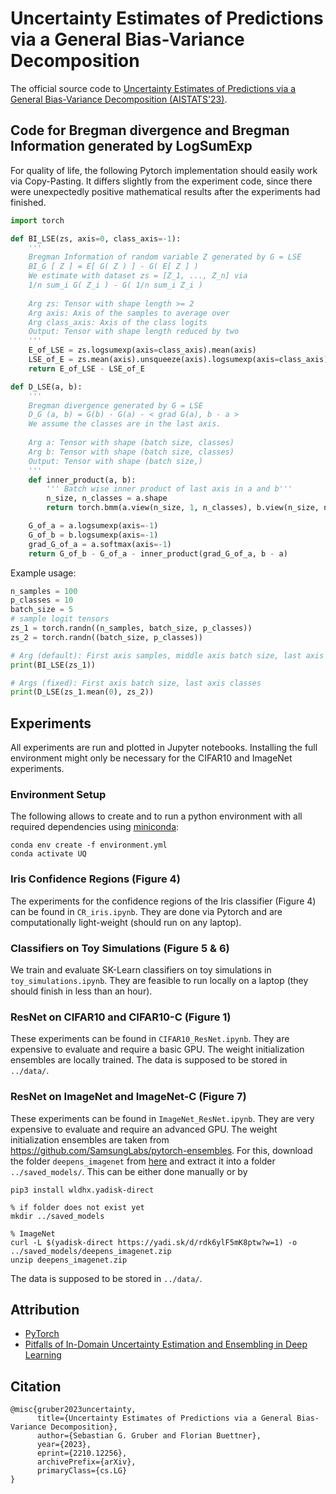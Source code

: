 # Uncertainty Estimates of Predictions via a General Bias-Variance Decomposition

The official source code to [Uncertainty Estimates of Predictions via a General Bias-Variance Decomposition (AISTATS'23)](https://arxiv.org/abs/2210.12256).

## Code for Bregman divergence and Bregman Information generated by LogSumExp

For quality of life, the following Pytorch implementation should easily work via Copy-Pasting.
It differs slightly from the experiment code, since there were unexpectedly positive mathematical results after the experiments had finished.

```python
import torch

def BI_LSE(zs, axis=0, class_axis=-1):
    '''
    Bregman Information of random variable Z generated by G = LSE
    BI_G [ Z ] = E[ G( Z ) ] - G( E[ Z ] )
    We estimate with dataset zs = [Z_1, ..., Z_n] via
    1/n sum_i G( Z_i ) - G( 1/n sum_i Z_i )
    
    Arg zs: Tensor with shape length >= 2
    Arg axis: Axis of the samples to average over
    Arg class_axis: Axis of the class logits
    Output: Tensor with shape length reduced by two
    '''
    E_of_LSE = zs.logsumexp(axis=class_axis).mean(axis)
    LSE_of_E = zs.mean(axis).unsqueeze(axis).logsumexp(axis=class_axis).squeeze(axis)
    return E_of_LSE - LSE_of_E

def D_LSE(a, b):
    '''
    Bregman divergence generated by G = LSE
    D_G (a, b) = G(b) - G(a) - < grad G(a), b - a >
    We assume the classes are in the last axis.
    
    Arg a: Tensor with shape (batch size, classes)
    Arg b: Tensor with shape (batch size, classes)
    Output: Tensor with shape (batch size,)
    '''
    def inner_product(a, b):
        ''' Batch wise inner product of last axis in a and b'''
        n_size, n_classes = a.shape
        return torch.bmm(a.view(n_size, 1, n_classes), b.view(n_size, n_classes, 1)).squeeze(-1).squeeze(-1)

    G_of_a = a.logsumexp(axis=-1)
    G_of_b = b.logsumexp(axis=-1)
    grad_G_of_a = a.softmax(axis=-1)
    return G_of_b - G_of_a - inner_product(grad_G_of_a, b - a)
```

Example usage:
```python
n_samples = 100
p_classes = 10
batch_size = 5
# sample logit tensors
zs_1 = torch.randn((n_samples, batch_size, p_classes))
zs_2 = torch.randn((batch_size, p_classes))

# Arg (default): First axis samples, middle axis batch size, last axis classes
print(BI_LSE(zs_1))

# Args (fixed): First axis batch size, last axis classes
print(D_LSE(zs_1.mean(0), zs_2))
```

## Experiments

All experiments are run and plotted in Jupyter notebooks.
Installing the full environment might only be necessary for the CIFAR10 and ImageNet experiments.

### Environment Setup

The following allows to create and to run a python environment with all required dependencies using [miniconda](https://docs.conda.io/en/latest/miniconda.html): 

```(bash)
conda env create -f environment.yml
conda activate UQ
```

### Iris Confidence Regions (Figure 4)

The experiments for the confidence regions of the Iris classifier (Figure 4) can be found in `CR_iris.ipynb`.
They are done via Pytorch and are computationally light-weight (should run on any laptop).

### Classifiers on Toy Simulations (Figure 5 & 6)

We train and evaluate SK-Learn classifiers on toy simulations in `toy_simulations.ipynb`.
They are feasible to run locally on a laptop (they should finish in less than an hour).

### ResNet on CIFAR10 and CIFAR10-C (Figure 1)

These experiments can be found in `CIFAR10_ResNet.ipynb`.
They are expensive to evaluate and require a basic GPU.
The weight initialization ensembles are locally trained.
The data is supposed to be stored in `../data/`.

### ResNet on ImageNet and ImageNet-C (Figure 7)

These experiments can be found in `ImageNet_ResNet.ipynb`.
They are very expensive to evaluate and require an advanced GPU.
The weight initialization ensembles are taken from https://github.com/SamsungLabs/pytorch-ensembles.
For this, download the folder `deepens_imagenet` from [here](https://disk.yandex.ru/d/qwwESfJkkO48Bw?w=1) and extract it into a folder `../saved_models/`.
This can be either done manually or by
```
pip3 install wldhx.yadisk-direct

% if folder does not exist yet
mkdir ../saved_models

% ImageNet
curl -L $(yadisk-direct https://yadi.sk/d/rdk6ylF5mK8ptw?w=1) -o ../saved_models/deepens_imagenet.zip
unzip deepens_imagenet.zip 
```
The data is supposed to be stored in `../data/`.

## Attribution

- [PyTorch](https://github.com/pytorch/pytorch)
- [Pitfalls of In-Domain Uncertainty Estimation and Ensembling in Deep Learning](https://github.com/SamsungLabs/pytorch-ensembles)

## Citation

```
@misc{gruber2023uncertainty,
      title={Uncertainty Estimates of Predictions via a General Bias-Variance Decomposition}, 
      author={Sebastian G. Gruber and Florian Buettner},
      year={2023},
      eprint={2210.12256},
      archivePrefix={arXiv},
      primaryClass={cs.LG}
}
```
